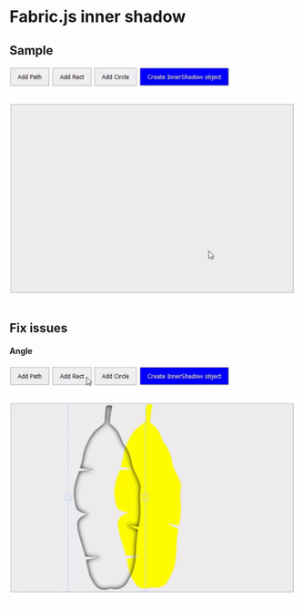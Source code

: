 # Fabric.js inner shadow

## Sample
<img src="src/sample.gif">

## Fix issues
#### Angle

<img src="src/fixissues.gif">

